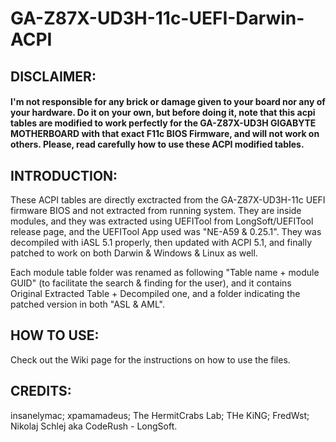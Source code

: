 # GA-Z87X-UD3H-11c-UEFI-Darwin-ACPI




## DISCLAIMER: 

#### I'm not responsible for any brick or damage given to your board nor any of your hardware. Do it on your own, but before doing it, note that this acpi tables are modified to work perfectly for the GA-Z87X-UD3H GIGABYTE MOTHERBOARD with that exact F11c BIOS Firmware, and will not work on others. Please, read carefully how to use these ACPI modified tables. 




## INTRODUCTION:

These ACPI tables are directly exctracted from the GA-Z87X-UD3H-11c UEFI firmware BIOS and not extracted from running system. They are inside modules, and they was extracted using UEFITool from LongSoft/UEFITool release page, and the UEFITool App used was "NE-A59 & 0.25.1". They was decompiled with iASL 5.1 properly, then updated with ACPI 5.1, and finally patched to work on both Darwin &amp; Windows &amp; Linux as well.

Each module table folder was renamed as following "Table name + module GUID" (to facilitate the search & finding for the user), and it contains Original Extracted Table + Decompiled one, and a folder indicating the patched version in both "ASL & AML".




## HOW TO USE:

Check out the Wiki page for the instructions on how to use the files.




## CREDITS:

insanelymac;
xpamamadeus;
The HermitCrabs Lab;
THe KiNG;
FredWst;
Nikolaj Schlej aka CodeRush - LongSoft.
